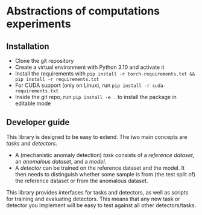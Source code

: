 # Abstractions of computations experiments
## Installation
- Clone the git repository
- Create a virtual environment with Python 3.10 and activate it
- Install the requirements with `pip install -r torch-requirements.txt && pip install -r requirements.txt`
- For CUDA support (only on Linux), run `pip install -r cuda-requirements.txt`
- Inside the git repo, run `pip install -e .` to install the package in editable mode

## Developer guide
This library is designed to be easy to extend. The two main concepts are *tasks* and
*detectors*.
- A (mechanistic anomaly detection) *task* consists of a *reference dataset*,
  an *anomalous dataset*, and a *model*.
- A *detector* can be trained on the reference dataset and the model. It then needs
  to distinguish whether some sample is from (the test split of) the reference dataset
  or from the anomalous dataset.

This library provides interfaces for tasks and detectors, as well as scripts for
training and evaluating detectors. This means that any new task or detector you
implement will be easy to test against all other detectors/tasks.

